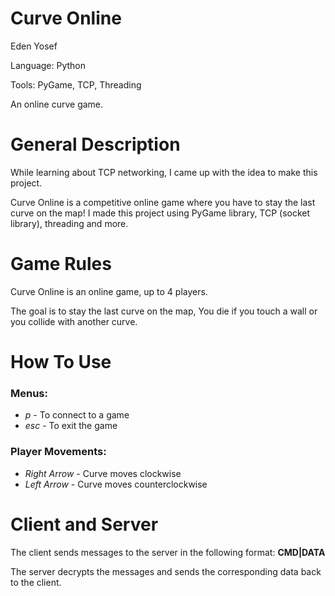 # Curve Online

Eden Yosef

Language: Python

Tools: PyGame, TCP, Threading

An online curve game.

# General Description

While learning about TCP networking, I came up with the idea to make this project.

Curve Online is a competitive online game where you have to stay the last curve on the map!
I made this project using PyGame library, TCP (socket library), threading and more.

# Game Rules

Curve Online is an online game, up to 4 players.

The goal is to stay the last curve on the map, You die if you touch a wall or you collide with another curve.

# How To Use

### Menus:

* *p* - To connect to a game
* *esc* - To exit the game

### Player Movements:

* *Right Arrow* - Curve moves clockwise
* *Left Arrow* - Curve moves counterclockwise

# Client and Server

The client sends messages to the server in the following format:
**CMD|DATA**

The server decrypts the messages and sends the corresponding data back to the client.
